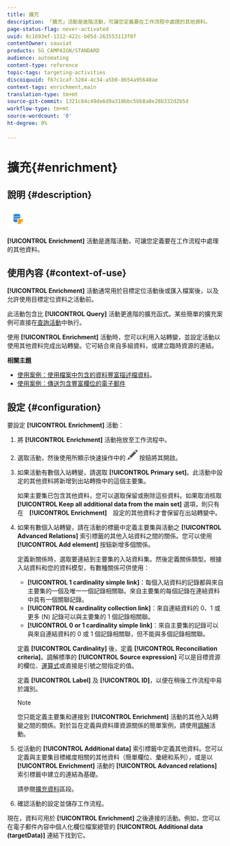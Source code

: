 ```yaml
---
title: 擴充
description: 「擴充」活動是進階活動，可讓您定義要在工作流程中處理的其他資料。
page-status-flag: never-activated
uuid: 8c1693ef-1312-422c-b05d-263553113f8f
contentOwner: sauviat
products: SG_CAMPAIGN/STANDARD
audience: automating
content-type: reference
topic-tags: targeting-activities
discoiquuid: f67c1caf-3284-4c34-a5b0-8654a95640ae
context-tags: enrichment,main
translation-type: tm+mt
source-git-commit: 1321c84c49de6d9a318bbc5bb8a0e28b332d2b5d
workflow-type: tm+mt
source-wordcount: '0'
ht-degree: 0%

---
```



# 擴充{#enrichment}

## 說明 {#description}

![](assets/enrichment.png)

**[!UICONTROL Enrichment]** 活動是進階活動，可讓您定義要在工作流程中處理的其他資料。

## 使用內容 {#context-of-use}

**[!UICONTROL Enrichment]** 活動通常用於目標定位活動後或匯入檔案後，以及允許使用目標定位資料之活動前。

此活動包含比 **[!UICONTROL Query]** 活動更進階的擴充函式。某些簡單的擴充案例可直接在[查詢活動](../../automating/using/query.md#enriching-data)中執行。

使用 **[!UICONTROL Enrichment]** 活動時，您可以利用入站轉變，並設定活動以使用其他資料完成出站轉變。它可結合來自多組資料，或建立臨時資源的連結。

**相關主題**

* [使用案例：使用檔案中包含的資料豐富描述檔資料](../../automating/using/enriching-profile-data-file.md)。
* [使用案例：傳送包含豐富欄位的電子郵件](../../automating/using/sending-email-enriched-fields.md)

## 設定 {#configuration}

要設定 **[!UICONTROL Enrichment]** 活動：

1. 將 **[!UICONTROL Enrichment]** 活動拖放至工作流程中。
1. 選取活動，然後使用所顯示快速操作中的 ![](assets/edit_darkgrey-24px.png) 按鈕將其開啟。
1. 如果活動有數個入站轉變，請選取 **[!UICONTROL Primary set]**。此活動中設定的其他資料將新增到出站轉換中的這個主要集。

   如果主要集已包含其他資料，您可以選取保留或刪除這些資料。如果取消核取 **[!UICONTROL Keep all additional data from the main set]** 選項，則只有在　**[!UICONTROL Enrichment]**　設定的其他資料才會保留在出站轉變中。

1. 如果有數個入站轉變，請在活動的標籤中定義主要集與活動之 **[!UICONTROL Advanced Relations]** 索引標籤的其他入站資料之間的關係。您可以使用 **[!UICONTROL Add element]** 按鈕新增多個關係。

   定義新關係時，選取要連結到主要集的入站資料集。然後定義關係類型。根據入站資料和您的資料模型，有數種關係可供使用：

   * **[!UICONTROL 1 cardinality simple link]**：每個入站資料的記錄都與來自主要集的一個及唯一一個記錄相關聯。來自主要集的每個記錄在連結資料中具有一個關聯記錄。
   * **[!UICONTROL N cardinality collection link]**：來自連結資料的 0、1 或更多 (N) 記錄可以與主要集的 1 個記錄相關聯。
   * **[!UICONTROL 0 or 1 cardinality simple link]**：來自主要集的記錄可以與來自連結資料的 0 或 1 個記錄相關聯，但不能與多個記錄相關聯。

   定義 **[!UICONTROL Cardinality]** 後，定義 **[!UICONTROL Reconciliation criteria]**。調解標準的 **[!UICONTROL Source expression]** 可以是目標資源的欄位、[運算式](../../automating/using/advanced-expression-editing.md)或直接是引號之間指定的值。

   定義 **[!UICONTROL Label]** 及 **[!UICONTROL ID]**，以便在稍後工作流程中易於識別。

   >[!NOTE]
   >
   >您只能定義主要集和連接到 **[!UICONTROL Enrichment]** 活動的其他入站轉變之間的關係。對於旨在定義與資料庫資源關係的簡單案例，請使用[調解](../../automating/using/reconciliation.md)活動。

1. 從活動的 **[!UICONTROL Additional data]** 索引標籤中定義其他資料。您可以定義與主要集目標維度相關的其他資料（簡單欄位、彙總和系列），或是以 **[!UICONTROL Enrichment]** 活動的 **[!UICONTROL Advanced relations]** 索引標籤中建立的連結為基礎。

   請參閱[擴充資料](../../automating/using/query.md#enriching-data)區段。

1. 確認活動的設定並儲存工作流程。

現在，資料可用於 **[!UICONTROL Enrichment]** 之後連接的活動。例如，您可以在電子郵件內容中個人化欄位檔案總管的 **[!UICONTROL Additional data (targetData)]** 連結下找到它。
